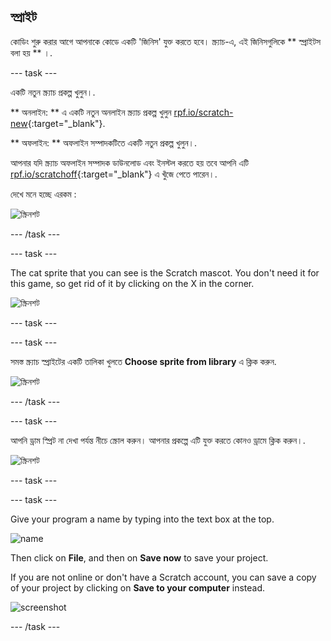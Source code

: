 ## স্প্রাইট

কোডিং শুরু করার আগে আপনাকে কোডে একটি 'জিনিস' যুক্ত করতে হবে। স্ক্র্যাচ-এ, এই জিনিসগুলিকে ** স্প্রাইটস বলা হয় ** ।.

\--- task \---

একটি নতুন স্ক্র্যাচ প্রকল্প খুলুন।.

** অনলাইন: ** এ একটি নতুন অনলাইন স্ক্র্যাচ প্রকল্প খুলুন [rpf.io/scratch-new](http://rpf.io/scratch-new){:target="_blank"}.

** অফলাইন: ** অফলাইন সম্পাদকটিতে একটি নতুন প্রকল্প খুলুন।.

আপনার যদি স্ক্র্যাচ অফলাইন সম্পাদক ডাউনলোড এবং ইনস্টল করতে হয় তবে আপনি এটি [rpf.io/scratchoff](http://rpf.io/scratchoff){:target="_blank"} এ খুঁজে পেতে পারেন।.

দেখে মনে হচ্ছে এরকম :

![স্ক্রিনশট](images/band-scratch.png)

\--- /task \---

\--- task \---

The cat sprite that you can see is the Scratch mascot. You don't need it for this game, so get rid of it by clicking on the X in the corner.

![স্ক্রিনশট](images/band-delete-annotated.png)

\--- task \---

\--- task \---

সমস্ত স্ক্র্যাচ স্প্রাইটের একটি তালিকা খুলতে **Choose sprite from library** এ ক্লিক করুন.

![স্ক্রিনশট](images/band-sprite-library.png)

\--- /task \---

\--- task \---

আপনি ড্রাম স্প্রিট না দেখা পর্যন্ত নীচে স্ক্রোল করুন। আপনার প্রকল্পে এটি যুক্ত করতে কোনও ড্রামে ক্লিক করুন।.

![স্ক্রিনশট](images/band-sprite-drum.png)

\--- task \---

\--- task \---

Give your program a name by typing into the text box at the top.

![name](images/band-name-annotated.png)

Then click on **File**, and then on **Save now** to save your project.

If you are not online or don't have a Scratch account, you can save a copy of your project by clicking on **Save to your computer** instead.

![screenshot](images/band-save.png)

\--- /task \---